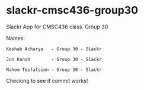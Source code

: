 # slackr-cmsc436-group30
Slackr App for CMSC436 class. Group 30


Names: 

	Keshab Acharya   - Group 30 - Slackr

	Jun Kanoh        - Group 30 - Slackr

	Nahom Tesfatsion - Group 30 - Slackr



Checking to see if commit works!
